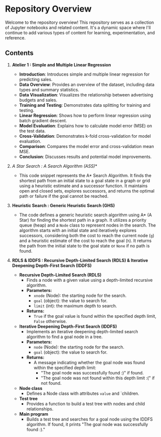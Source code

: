 # Repository Overview

Welcome to the repository overview! This repository serves as a collection of Jupyter notebooks and related content. It's a dynamic space where I'll continue to add various types of content for learning, experimentation, and reference.

## Contents

1. **Atelier 1 : Simple and Multiple Linear Regression**
   - **Introduction**: Introduces simple and multiple linear regression for predicting sales.
   - **Data Overview**: Provides an overview of the dataset, including data types and summary statistics.
   - **Data Visualization**: Visualizes the relationship between advertising budgets and sales.
   - **Training and Testing**: Demonstrates data splitting for training and testing.
   - **Linear Regression**: Shows how to perform linear regression using batch gradient descent.
   - **Model Evaluation**: Explains how to calculate model error (MSE) on the test data.
   - **Cross-Validation**: Demonstrates k-fold cross-validation for model evaluation.
   - **Comparison**: Compares the model error and cross-validation mean MSE.
   - **Conclusion**: Discusses results and potential model improvements.

2. **A Star Search : A* Search Algorithm (ASS)**
   - This code snippet represents the A* Search Algorithm. It finds the shortest path from an initial state to a goal state in a graph or grid using a heuristic estimate and a successor function. It maintains open and closed sets, explores successors, and returns the optimal path or failure if the goal cannot be reached.

3. **Heuristic Search : Generic Heuristic Search (GHS)**
   - The code defines a generic heuristic search algorithm using A* (A Star) for finding the shortest path in a graph. It utilizes a priority queue (heap) and a `Node` class to represent nodes in the search. The algorithm starts with an initial state and iteratively explores successors, considering both the cost to reach the current node (`g`) and a heuristic estimate of the cost to reach the goal (`h`). It returns the path from the initial state to the goal state or `None` if no path is found.

4. **RDLS & IDDFS : Recursive Depth-Limited Search (RDLS) & Iterative Deepening Depth-First Search (IDDFS)**
   - **Recursive Depth-Limited Search (RDLS)**
     - Finds a node with a given value using a depth-limited recursive algorithm.
     - **Parameters:**
       - `xnode` (Node): the starting node for the search.
       - `goal` (object): the value to search for.
       - `limit` (int): the maximum depth to search.
     - **Returns:**
       - `True` if the goal value is found within the specified depth limit, `False` otherwise.
   - **Iterative Deepening Depth-First Search (IDDFS)**
     - Implements an iterative deepening depth-limited search algorithm to find a goal node in a tree.
     - **Parameters:**
       - `node` (Node): the starting node for the search.
       - `goal` (object): the value to search for.
     - **Returns:**
       - A message indicating whether the goal node was found within the specified depth limit:
         - "The goal node was successfully found :)" if found.
         - "The goal node was not found within this depth limit :(" if not found.
   - **Node class**
     - Defines a Node class with attributes `value` and `children.
   - **Test tree**
     - Provides a function to build a test tree with nodes and child relationships.
   - **Main program**
     - Builds a test tree and searches for a goal node using the IDDFS algorithm. If found, it prints "The goal node was successfully found :)."
